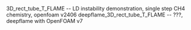 3D_rect_tube_T_FLAME -- LD instability demonstration, single step CH4 chemistry, openfoam v2406
deepflame_3D_rect_tube_T_FLAME -- ???, deepflame with OpenFOAM v7


